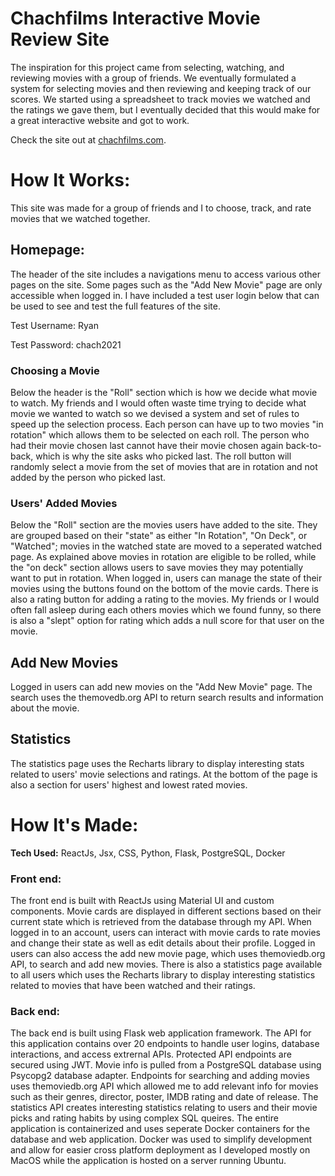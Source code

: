 # Chachfilms Interactive Movie Review Site

The inspiration for this project came from selecting, watching, and reviewing movies with a group of friends. We eventually formulated a system for selecting movies and then reviewing and keeping track of our scores. We started using a spreadsheet to track movies we watched and the ratings we gave them, but I eventually decided that this would make for a great interactive website and got to work.

Check the site out at [chachfilms.com](https://chachfilms.com).

# How It Works:

This site was made for a group of friends and I to choose, track, and rate movies that we watched together. 

## Homepage:

The header of the site includes a navigations menu to access various other pages on the site. Some pages such as the "Add New Movie" page are only accessible when logged in. I have included a test user login below that can be used to see and test the full features of the site. 

Test Username: Ryan

Test Password: chach2021

### Choosing a Movie

Below the header is the "Roll" section which is how we decide what movie to watch. My friends and I would often waste time trying to decide what movie we wanted to watch so we devised a system and set of rules to speed up the selection process. Each person can have up to two movies "in rotation" which allows them to be selected on each roll. The person who had their movie chosen last cannot have their movie chosen again back-to-back, which is why the site asks who picked last. The roll button will randomly select a movie from the set of movies that are in rotation and not added by the person who picked last.

### Users' Added Movies

Below the "Roll" section are the movies users have added to the site. They are grouped based on their "state" as either "In Rotation", "On Deck", or "Watched"; movies in the watched state are moved to a seperated watched page. As explained above movies in rotation are eligible to be rolled, while the "on deck" section allows users to save movies they may potentially want to put in rotation. When logged in, users can manage the state of their movies using the buttons found on the bottom of the movie cards. There is also a rating button for adding a rating to the movies. My friends or I would often fall asleep during each others movies which we found funny, so there is also a "slept" option for rating which adds a null score for that user on the movie.

## Add New Movies

Logged in users can add new movies on the "Add New Movie" page. The search uses the themovedb.org API to return search results and information about the movie.

## Statistics

The statistics page uses the Recharts library to display interesting stats related to users' movie selections and ratings. At the bottom of the page is also a section for users' highest and lowest rated movies.

# How It's Made:

**Tech Used:** ReactJs, Jsx, CSS, Python, Flask, PostgreSQL, Docker

### Front end:

The front end is built with ReactJs using Material UI and custom components. Movie cards are displayed in different sections based on their current state which is retrieved from the database through my API. When logged in to an account, users can interact with movie cards to rate movies and change their state as well as edit details about their profile. Logged in users can also access the add new movie page, which uses themoviedb.org API, to search and add new movies. There is also a statistics page available to all users which uses the Recharts library to display interesting statistics related to movies that have been watched and their ratings.

### Back end:

The back end is built using Flask web application framework. The API for this application contains over 20 endpoints to handle user logins, database interactions, and access extrernal APIs. Protected API endpoints are secured using JWT. Movie info is pulled from a PostgreSQL database using Psycopg2 database adapter. Endpoints for searching and adding movies uses themoviedb.org API which allowed me to add relevant info for movies such as their genres, director, poster, IMDB rating and date of release. The statistics API creates interesting statistics relating to users and their movie picks and rating habits by using complex SQL queires. The entire application is containerized and uses seperate Docker containers for the database and web application. Docker was used to simplify development and allow for easier cross platform deployment as I developed mostly on MacOS while the application is hosted on a server running Ubuntu.

